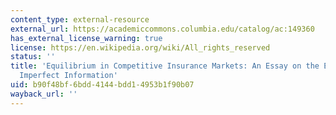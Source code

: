 ```yaml
---
content_type: external-resource
external_url: https://academiccommons.columbia.edu/catalog/ac:149360
has_external_license_warning: true
license: https://en.wikipedia.org/wiki/All_rights_reserved
status: ''
title: 'Equilibrium in Competitive Insurance Markets: An Essay on the Economics of
  Imperfect Information'
uid: b90f48bf-6bdd-4144-bdd1-4953b1f90b07
wayback_url: ''
---
```

